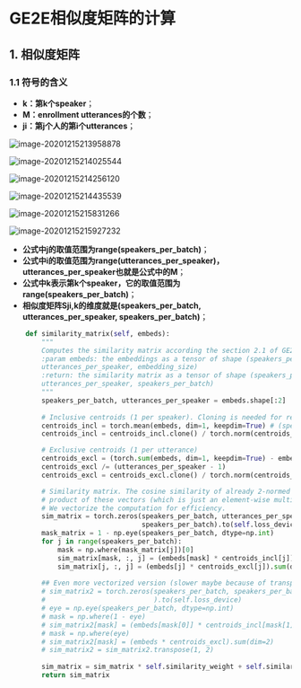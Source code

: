 # GE2E相似度矩阵的计算

## 1. 相似度矩阵

### 1.1 符号的含义

+ **k：第k个speaker**；
+ **M：enrollment utterances的个数**；
+ **ji：第j个人的第i个utterances**；

![image-20201215213958878](C:\Users\wenxue\AppData\Roaming\Typora\typora-user-images\image-20201215213958878.png)  



![image-20201215214025544](C:\Users\wenxue\AppData\Roaming\Typora\typora-user-images\image-20201215214025544.png)  



![image-20201215214256120](C:\Users\wenxue\AppData\Roaming\Typora\typora-user-images\image-20201215214256120.png)  

  

![image-20201215214435539](C:\Users\wenxue\AppData\Roaming\Typora\typora-user-images\image-20201215214435539.png)  



![image-20201215215831266](C:\Users\wenxue\AppData\Roaming\Typora\typora-user-images\image-20201215215831266.png)  



![image-20201215215927232](C:\Users\wenxue\AppData\Roaming\Typora\typora-user-images\image-20201215215927232.png)  



+ **公式中j的取值范围为range(speakers_per_batch)**；
+ **公式中i的取值范围为range(utterances_per_speaker)，utterances_per_speaker也就是公式中的M**；
+ **公式中k表示第k个speaker，它的取值范围为range(speakers_per_batch)**；
+ **相似度矩阵Sji,k的维度就是(speakers_per_batch, utterances_per_speaker, speakers_per_batch)**；

```python
    def similarity_matrix(self, embeds):
        """
        Computes the similarity matrix according the section 2.1 of GE2E.
        :param embeds: the embeddings as a tensor of shape (speakers_per_batch, 
        utterances_per_speaker, embedding_size)
        :return: the similarity matrix as a tensor of shape (speakers_per_batch,
        utterances_per_speaker, speakers_per_batch)
        """
        speakers_per_batch, utterances_per_speaker = embeds.shape[:2]
        
        # Inclusive centroids (1 per speaker). Cloning is needed for reverse differentiation
        centroids_incl = torch.mean(embeds, dim=1, keepdim=True) # (speakers_per_batch, 1, embedding_size)
        centroids_incl = centroids_incl.clone() / torch.norm(centroids_incl, dim=2, keepdim=True)

        # Exclusive centroids (1 per utterance)
        centroids_excl = (torch.sum(embeds, dim=1, keepdim=True) - embeds)
        centroids_excl /= (utterances_per_speaker - 1)
        centroids_excl = centroids_excl.clone() / torch.norm(centroids_excl, dim=2, keepdim=True)

        # Similarity matrix. The cosine similarity of already 2-normed vectors is simply the dot
        # product of these vectors (which is just an element-wise multiplication reduced by a sum).
        # We vectorize the computation for efficiency.
        sim_matrix = torch.zeros(speakers_per_batch, utterances_per_speaker,
                                 speakers_per_batch).to(self.loss_device)
        mask_matrix = 1 - np.eye(speakers_per_batch, dtype=np.int)
        for j in range(speakers_per_batch):
            mask = np.where(mask_matrix[j])[0]
            sim_matrix[mask, :, j] = (embeds[mask] * centroids_incl[j]).sum(dim=2)
            sim_matrix[j, :, j] = (embeds[j] * centroids_excl[j]).sum(dim=1)
        
        ## Even more vectorized version (slower maybe because of transpose)
        # sim_matrix2 = torch.zeros(speakers_per_batch, speakers_per_batch, utterances_per_speaker
        #                           ).to(self.loss_device)
        # eye = np.eye(speakers_per_batch, dtype=np.int)
        # mask = np.where(1 - eye)
        # sim_matrix2[mask] = (embeds[mask[0]] * centroids_incl[mask[1]]).sum(dim=2)
        # mask = np.where(eye)
        # sim_matrix2[mask] = (embeds * centroids_excl).sum(dim=2)
        # sim_matrix2 = sim_matrix2.transpose(1, 2)
        
        sim_matrix = sim_matrix * self.similarity_weight + self.similarity_bias
        return sim_matrix
```


